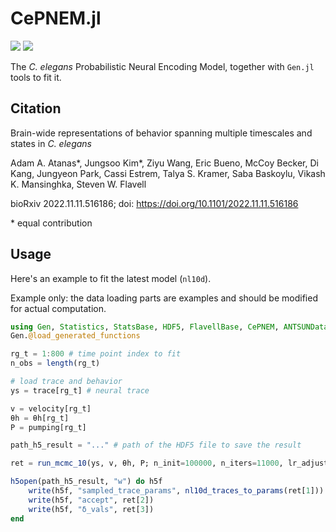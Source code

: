 # CePNEM.jl

[![][docs-stable-img]][docs-stable-url] [![][docs-latest-img]][docs-latest-url]

[docs-stable-img]: https://img.shields.io/badge/docs-stable-blue.svg
[docs-stable-url]: https://flavell-lab.github.io/CePNEM.jl/stable/

[docs-latest-img]: https://img.shields.io/badge/docs-latest-blue.svg
[docs-latest-url]: https://flavell-lab.github.io/CePNEM.jl/dev/ 

The *C. elegans* Probabilistic Neural Encoding Model, together with `Gen.jl` tools to fit it.

## Citation

Brain-wide representations of behavior spanning multiple timescales and states in *C. elegans*

Adam A. Atanas*, Jungsoo Kim*, Ziyu Wang, Eric Bueno, McCoy Becker, Di Kang, Jungyeon Park, Cassi Estrem, Talya S. Kramer, Saba Baskoylu, Vikash K. Mansinghka, Steven W. Flavell

bioRxiv 2022.11.11.516186; doi: https://doi.org/10.1101/2022.11.11.516186

\* equal contribution

## Usage  
Here's an example to fit the latest model (`nl10d`).

Example only: the data loading parts are examples and should be modified for actual computation.
```julia
using Gen, Statistics, StatsBase, HDF5, FlavellBase, CePNEM, ANTSUNData
Gen.@load_generated_functions

rg_t = 1:800 # time point index to fit
n_obs = length(rg_t)

# load trace and behavior
ys = trace[rg_t] # neural trace

v = velocity[rg_t]
θh = θh[rg_t]
P = pumping[rg_t]

path_h5_result = "..." # path of the HDF5 file to save the result

ret = run_mcmc_10(ys, v, θh, P; n_init=100000, n_iters=11000, lr_adjust=1.1, model=:nl10d)

h5open(path_h5_result, "w") do h5f
    write(h5f, "sampled_trace_params", nl10d_traces_to_params(ret[1]))
    write(h5f, "accept", ret[2])
    write(h5f, "δ_vals", ret[3])
end
```
